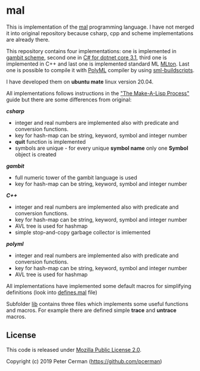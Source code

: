 # mal

This is implementation of the [mal](https://github.com/kanaka/mal) programming language. I have not merged it into original repository because csharp, cpp and scheme implementations are already there.

This repository contains four implementations: one is implemented in [gambit scheme](http://gambitscheme.org), second one in [C# for dotnet core 3.1](https://dotnet.microsoft.com), third one is implemented in C++ and last one is implemented standard ML [MLton](http://www.mlton.org). Last one is possible to compile it with [PolyML](https://polyml.org) compiler by using [sml-buildscripts](https://github.com/cannam/sml-buildscripts).

I have developed them on **ubuntu mate** linux version 20.04.

All implementations follows instructions in the ["The Make-A-Lisp Process"](https://github.com/kanaka/mal/blob/master/process/guide.md) guide but there are some differences from original:

_**csharp**_

* integer and real numbers are implemented also with predicate and conversion functions.
* key for hash-map can be string, keyword, symbol and integer number
* **quit** function is implemented
* symbols are unique - for every unique **symbol name** only one **Symbol** object is created

_**gambit**_

* full numeric tower of the gambit language is used
* key for hash-map can be string, keyword, symbol and integer number

_**C++**_

* integer and real numbers are implemented also with predicate and conversion functions.
* key for hash-map can be string, keyword, symbol and integer number
* AVL tree is used for hashmap
* simple stop-and-copy garbage collector is imlemented

_**polyml**_

* integer and real numbers are implemented also with predicate and conversion functions.
* key for hash-map can be string, keyword, symbol and integer number
* AVL tree is used for hashmap

All implementations have implemented some default macros for simplifying definitions (look into [defines.mal](https://github.com/pcerman/mal/blob/master/csharp/defines.mal) file)

Subfolder [lib](https://github.com/pcerman/mal/tree/master/lib) contains three files which implements some useful functions and macros. For example there are defined simple **trace** and **untrace** macros.

## License

This code is released under [Mozilla Public License 2.0](https://github.com/pcerman/mal/blob/master/LICENSE).

Copyright (c) 2019 Peter Cerman (<https://github.com/pcerman>)

